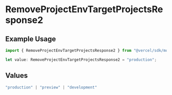 # RemoveProjectEnvTargetProjectsResponse2

## Example Usage

```typescript
import { RemoveProjectEnvTargetProjectsResponse2 } from "@vercel/sdk/models/operations/removeprojectenv.js";

let value: RemoveProjectEnvTargetProjectsResponse2 = "production";
```

## Values

```typescript
"production" | "preview" | "development"
```
